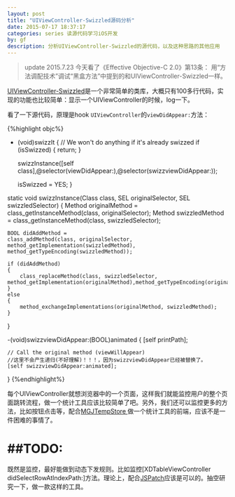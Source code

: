 ```yaml
---
layout: post
title: "UIViewController-Swizzled源码分析"
date: 2015-07-17 18:37:17
categories: series 读源代码学习iOS开发
by: gf
description: 分析UIViewController-Swizzled的源代码，以及这种思路的其他应用
---
```

>update 2015.7.23 今天看了《Effective Objective-C 2.0》第13条： 用“方法调配技术”调试“黑盒方法”中提到的和UIViewController-Swizzled一样。

[UIViewController-Swizzled](https://github.com/RuiAAPeres/UIViewController-Swizzled)是一个非常简单的类库，大概只有100多行代码，实现的功能也比较简单：显示一个UIViewController的时候，log一下。

看了一下源代码，原理是hook `UIViewController`的`viewDidAppear:`方法：


{%highlight objc%}

+ (void)swizzIt
{
    // We won't do anything if it's already swizzed
    if (isSwizzed)
    {
        return;
    }
    
    swizzInstance([self class],@selector(viewDidAppear:),@selector(swizzviewDidAppear:));
    
    isSwizzed = YES;
}

static void swizzInstance(Class class, SEL originalSelector, SEL swizzledSelector)
{
    Method originalMethod = class_getInstanceMethod(class, originalSelector);
    Method swizzledMethod = class_getInstanceMethod(class, swizzledSelector);
    
    BOOL didAddMethod =
    class_addMethod(class, originalSelector, method_getImplementation(swizzledMethod), method_getTypeEncoding(swizzledMethod));
    
    if (didAddMethod)
    {
        class_replaceMethod(class, swizzledSelector, method_getImplementation(originalMethod),method_getTypeEncoding(originalMethod));
    }
    else
    {
        method_exchangeImplementations(originalMethod, swizzledMethod);
    }
}

-(void)swizzviewDidAppear:(BOOL)animated
{
    [self printPath];
    
    // Call the original method (viewWillAppear)
    //这里不会产生递归(不好理解)！！！，因为swizzviewDidAppear已经被替换了。
    [self swizzviewDidAppear:animated];
}
{%endhighlight%}

每个UIViewController就想浏览器中的一个页面，这样我们就能监控用户的整个页面跳转流程，做一个统计工具应该比较简单了吧。另外，我们还可以监控更多的方法，比如按钮点击等，配合[MGJTempStore
](https://github.com/mogujie/MGJTempStore)做一个统计工具的前端，应该不是一件困难的事情了。

#  ##TODO:
既然是监控，最好能做到动态下发规则。比如监控[XDTableViewController didSelectRowAtIndexPath:]方法。理论上，配合[JSPatch](https://github.com/bang590/JSPatch)应该是可以的。抽空研究一下，做一款这样的工具。
